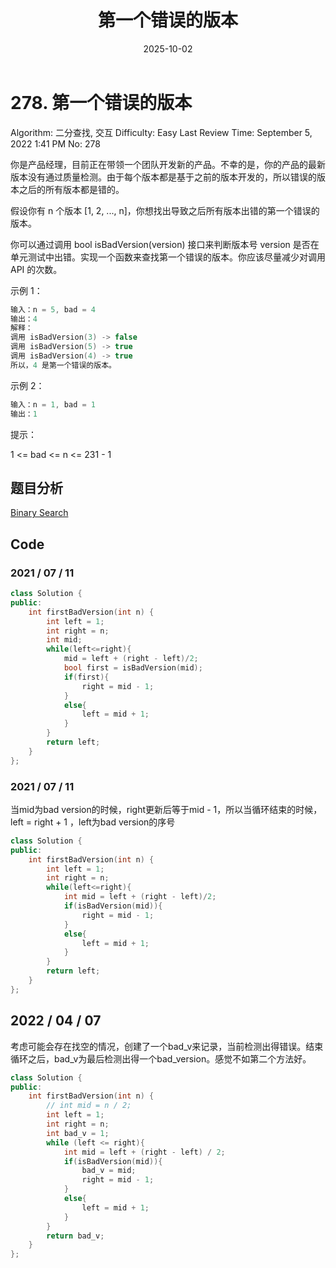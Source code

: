 ﻿---
layout: post
title: "第一个错误的版本"
date: 2025-10-02
categories: leetcode
tags: [leetcode, algorithm]
---
# 278. 第一个错误的版本

Algorithm: 二分查找, 交互
Difficulty: Easy
Last Review Time: September 5, 2022 1:41 PM
No: 278

你是产品经理，目前正在带领一个团队开发新的产品。不幸的是，你的产品的最新版本没有通过质量检测。由于每个版本都是基于之前的版本开发的，所以错误的版本之后的所有版本都是错的。

假设你有 n 个版本 [1, 2, ..., n]，你想找出导致之后所有版本出错的第一个错误的版本。

你可以通过调用 bool isBadVersion(version) 接口来判断版本号 version 是否在单元测试中出错。实现一个函数来查找第一个错误的版本。你应该尽量减少对调用 API 的次数。

示例 1：

```cpp
输入：n = 5, bad = 4
输出：4
解释：
调用 isBadVersion(3) -> false
调用 isBadVersion(5) -> true
调用 isBadVersion(4) -> true
所以，4 是第一个错误的版本。
```

示例 2：

```cpp
输入：n = 1, bad = 1
输出：1
```

提示：

1 <= bad <= n <= 231 - 1

## 题目分析

[Binary Search](../Binary%20Search%20ff0a4476e7984442a09b45be293c7132.md)

## Code

### 2021 / 07 / 11

```cpp
class Solution {
public:
    int firstBadVersion(int n) {
        int left = 1;
        int right = n;
        int mid;
        while(left<=right){
            mid = left + (right - left)/2;
            bool first = isBadVersion(mid);
            if(first){
                right = mid - 1;
            }
            else{
                left = mid + 1;
            }
        }
        return left;
    }
};
```

### 2021 / 07 / 11

当mid为bad version的时候，right更新后等于mid - 1，所以当循环结束的时候，left = right + 1 ，left为bad version的序号

```cpp
class Solution {
public:
    int firstBadVersion(int n) {
        int left = 1;
        int right = n;
        while(left<=right){
            int mid = left + (right - left)/2;
            if(isBadVersion(mid)){
                right = mid - 1;
            }
            else{
                left = mid + 1;
            }
        }
        return left;
    }
};
```

## 2022 / 04 / 07

考虑可能会存在找空的情况，创建了一个bad_v来记录，当前检测出得错误。结束循环之后，bad_v为最后检测出得一个bad_version。感觉不如第二个方法好。

```cpp
class Solution {
public:
    int firstBadVersion(int n) {
        // int mid = n / 2;
        int left = 1;
        int right = n;
        int bad_v = 1;
        while (left <= right){
            int mid = left + (right - left) / 2;
            if(isBadVersion(mid)){
                bad_v = mid;
                right = mid - 1;
            }
            else{
                left = mid + 1;
            }
        }
        return bad_v;
    }
};
```
